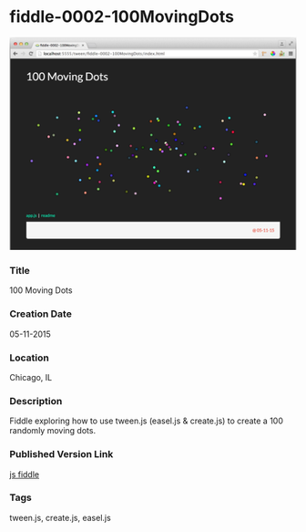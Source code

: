 fiddle-0002-100MovingDots
======

![Screenshot](screenshot.png)


### Title

100 Moving Dots


### Creation Date

05-11-2015


### Location

Chicago, IL


### Description

Fiddle exploring how to use tween.js (easel.js & create.js) to create a 100 randomly moving dots.


### Published Version Link

[js fiddle](http://jsfiddle.net/bradyhouse/Lh0p1hxj/)


### Tags

tween.js, create.js, easel.js
